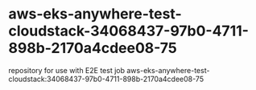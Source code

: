 # aws-eks-anywhere-test-cloudstack-34068437-97b0-4711-898b-2170a4cdee08-75
repository for use with E2E test job aws-eks-anywhere-test-cloudstack:34068437-97b0-4711-898b-2170a4cdee08-75
